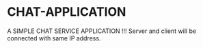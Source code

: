 # CHAT-APPLICATION
A SIMPLE CHAT SERVICE APPLICATION !!!
Server and client will be connected with same IP address.
